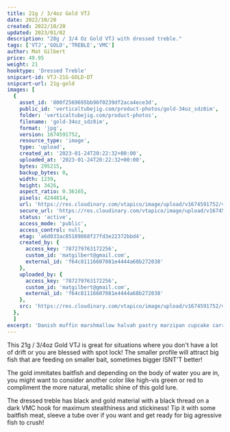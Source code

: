 ```yaml
---
title: 21g / 3/4oz Gold VTJ
date: 2022/10/20
created: 2022/10/20
updated: 2023/01/02
description: "28g / 3/4 Oz Gold VTJ with dressed treble."
tags: ['VTJ','GOLD','TREBLE','VMC']
author: Mat Gilbert
price: 49.95
weight: 21
hooktype: 'Dressed Treble'
snipcart-id: VTJ-21G-GOLD-DT
snipcart-url: 21g-gold
images: [
  {
    asset_id: '800f2569695bb96f0239df2aca4ece3d',
    public_id: 'verticaltubejig.com/product-photos/gold-34oz_sdz8im',
    folder: 'verticaltubejig.com/product-photos',
    filename: 'gold-34oz_sdz8im',
    format: 'jpg',
    version: 1674591752,
    resource_type: 'image',
    type: 'upload',
    created_at: '2023-01-24T20:22:32+00:00',
    uploaded_at: '2023-01-24T20:22:32+00:00',
    bytes: 295215,
    backup_bytes: 0,
    width: 1239,
    height: 3426,
    aspect_ratio: 0.36165,
    pixels: 4244814,
    url: 'https://res.cloudinary.com/vtapico/image/upload/v1674591752/verticaltubejig.com/product-photos/gold-34oz_sdz8im.jpg',
    secure_url: 'https://res.cloudinary.com/vtapico/image/upload/v1674591752/verticaltubejig.com/product-photos/gold-34oz_sdz8im.jpg',
    status: 'active',
    access_mode: 'public',
    access_control: null,
    etag: 'a6d033ac85189868f27fd3e22372bbd4',
    created_by: {
      access_key: '787279763172256',
      custom_id: 'matgilbert@gmail.com',
      external_id: 'f64c81116607081e4444a68b272038'
    },
    uploaded_by: {
      access_key: '787279763172256',
      custom_id: 'matgilbert@gmail.com',
      external_id: 'f64c81116607081e4444a68b272038'
    },
    src: 'https://res.cloudinary.com/vtapico/image/upload/v1674591752/verticaltubejig.com/product-photos/gold-34oz_sdz8im.jpg'
  },
  ]
excerpt: 'Danish muffin marshmallow halvah pastry marzipan cupcake carrot cake soufflé. Muffin icing carrot cake chocolate cake bear claw. Wafer gummies tart gummi bears shortbread jelly beans icing croissant.'
---
```


This 21g / 3/4oz Gold VTJ is great for situations where you don't have a lot of drift or you are blessed with spot lock! The smaller profile will attract big fish that are feeding on smaller bait, sometimes bigger ISNT'T better!

The gold immitates baitfish and depending on the body of water you are in, you might want to consider another color like high-vis green or red to compliment the more natural, metallic shine of this gold lure.

The dressed treble has black and gold material with a black thread on a dark VMC hook for maximum stealthiness and stickiness! Tip it with some baitfish meat, sleeve a tube over if you want and get ready for big agressive fish to crush!